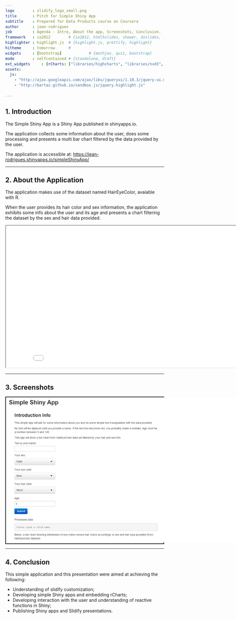 ```yaml
---
logo        : slidify_logo_small.png
title       : Pitch for Simple Shiny App
subtitle    : Prepared for Data Products course on Coursera
author      : jean-rodrigues
job         : Agenda - Intro, About the app, Screenshots, Conclusion.
framework   : io2012        # {io2012, html5slides, shower, dzslides, ...}
highlighter : highlight.js  # {highlight.js, prettify, highlight}
hitheme     : tomorrow      # 
widgets     : [bootstrap]            # {mathjax, quiz, bootstrap}
mode        : selfcontained # {standalone, draft}
ext_widgets     : {rCharts: ["libraries/highcharts", "libraries/nvd3", "libraries/morris"]}        
assets:
  js:
    - "http://ajax.googleapis.com/ajax/libs/jqueryui/1.10.3/jquery-ui.min.js"
    - "http://bartaz.github.io/sandbox.js/jquery.highlight.js"

---
```

## 1. Introduction

The Simple Shiny App is a Shiny App published in shinyapps.io.

The application collects some information about the user, does some processing and
presents a multi bar chart filtered by the data provided by the user.

The application is accessible at: https://jean-rodrigues.shinyapps.io/simpleShinyApp/

---
## 2. About the Application

The application makes use of the dataset named HairEyeColor, avaiable with R.

When the user provides its hair color and sex information, the application exhibits some info
about the user and its age and presents a chart filtering the dataset by the sex and hair data provided.



<iframe src ='Figure_1_1.html', width = "860px", height = "450px"></iframe>

--- 
## 3. Screenshots

<!-- Limit image width and height -->
<style type='text/css'>
img {
    max-height: 560px;
    max-width: 964px;
}
</style>

<!-- Center image on slide -->
<script src="http://ajax.aspnetcdn.com/ajax/jQuery/jquery-1.7.min.js"></script>
<script type='text/javascript'>
$(function() {
    $("p:has(img)").addClass('centered');
});
</script>
<div style='text-align: center; border: 2px solid;'>
    <img height='460' src='app.png' />
</div>



---
## 4. Conclusion

This simple application and this presentation were aimed at achieving the following:
- Understanding of slidify customization;
- Developing simple Shiny apps and embedding rCharts;
- Developing interaction with the user and understanding of reactive functions in Shiny;
- Publishing Shiny apps and Slidify presentations.

